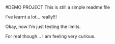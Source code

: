 #DEMO PROJECT
This is still a simple readme file

I've learnt a lot... really!!!

Okay, now I'm just testing the limits.




For real though... I am feeling very curious.